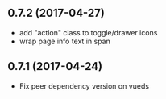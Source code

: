 ## 0.7.2 (2017-04-27)

* add "action" class to toggle/drawer icons
* wrap page info text in span

## 0.7.1 (2017-04-24)

* Fix peer dependency version on vueds
